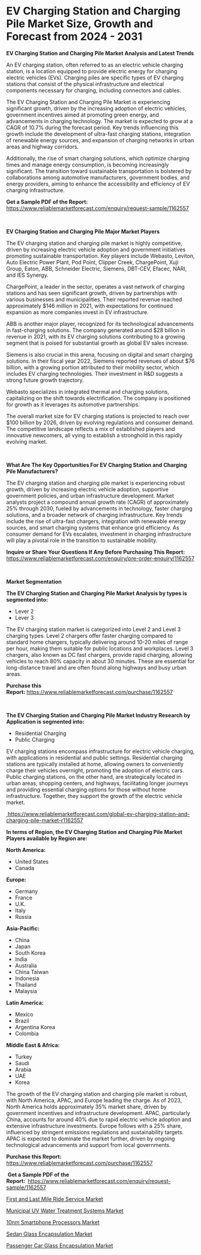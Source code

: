 <p><h1>EV Charging Station and Charging Pile Market Size, Growth and Forecast from 2024 - 2031</h1></p><p><strong>EV Charging Station and Charging Pile Market Analysis and Latest Trends</strong></p>
<p><p>An EV charging station, often referred to as an electric vehicle charging station, is a location equipped to provide electric energy for charging electric vehicles (EVs). Charging piles are specific types of EV charging stations that consist of the physical infrastructure and electrical components necessary for charging, including connectors and cables.</p><p>The EV Charging Station and Charging Pile Market is experiencing significant growth, driven by the increasing adoption of electric vehicles, government incentives aimed at promoting green energy, and advancements in charging technology. The market is expected to grow at a CAGR of 10.7% during the forecast period. Key trends influencing this growth include the development of ultra-fast charging stations, integration of renewable energy sources, and expansion of charging networks in urban areas and highway corridors. </p><p>Additionally, the rise of smart charging solutions, which optimize charging times and manage energy consumption, is becoming increasingly significant. The transition toward sustainable transportation is bolstered by collaborations among automotive manufacturers, government bodies, and energy providers, aiming to enhance the accessibility and efficiency of EV charging infrastructure.</p></p>
<p><strong>Get a Sample PDF of the Report:&nbsp;</strong> <a href="https://www.reliablemarketforecast.com/enquiry/request-sample/1162557?utm_campaign=1600&utm_medium=2&utm_source=Github&utm_content=ia&utm_term=12102024&utm_id=ev-charging-station-and-charging-pile">https://www.reliablemarketforecast.com/enquiry/request-sample/1162557</a></p>
<p>&nbsp;</p>
<p><strong>EV Charging Station and Charging Pile Major Market Players</strong></p>
<p><p>The EV charging station and charging pile market is highly competitive, driven by increasing electric vehicle adoption and government initiatives promoting sustainable transportation. Key players include Webasto, Leviton, Auto Electric Power Plant, Pod Point, Clipper Creek, ChargePoint, Xuji Group, Eaton, ABB, Schneider Electric, Siemens, DBT-CEV, Efacec, NARI, and IES Synergy.</p><p>ChargePoint, a leader in the sector, operates a vast network of charging stations and has seen significant growth, driven by partnerships with various businesses and municipalities. Their reported revenue reached approximately $146 million in 2021, with expectations for continued expansion as more companies invest in EV infrastructure.</p><p>ABB is another major player, recognized for its technological advancements in fast-charging solutions. The company generated around $28 billion in revenue in 2021, with its EV charging solutions contributing to a growing segment that is poised for substantial growth as global EV sales increase.</p><p>Siemens is also crucial in this arena, focusing on digital and smart charging solutions. In their fiscal year 2022, Siemens reported revenues of about $76 billion, with a growing portion attributed to their mobility sector, which includes EV charging technologies. Their investment in R&D suggests a strong future growth trajectory.</p><p>Webasto specializes in integrated thermal and charging solutions, capitalizing on the shift towards electrification. The company is positioned for growth as it leverages its automotive partnerships.</p><p>The overall market size for EV charging stations is projected to reach over $100 billion by 2026, driven by evolving regulations and consumer demand. The competitive landscape reflects a mix of established players and innovative newcomers, all vying to establish a stronghold in this rapidly evolving market.</p></p>
<p>&nbsp;</p>
<p><strong>What Are The Key Opportunities For EV Charging Station and Charging Pile Manufacturers?</strong></p>
<p><p>The EV charging station and charging pile market is experiencing robust growth, driven by increasing electric vehicle adoption, supportive government policies, and urban infrastructure development. Market analysts project a compound annual growth rate (CAGR) of approximately 25% through 2030, fueled by advancements in technology, faster charging solutions, and a broader network of charging infrastructure. Key trends include the rise of ultra-fast chargers, integration with renewable energy sources, and smart charging systems that enhance grid efficiency. As consumer demand for EVs escalates, investment in charging infrastructure will play a pivotal role in the transition to sustainable mobility.</p></p>
<p><strong>Inquire or Share Your Questions If Any Before Purchasing This Report:</strong> <a href="https://www.reliablemarketforecast.com/enquiry/pre-order-enquiry/1162557?utm_campaign=1600&utm_medium=2&utm_source=Github&utm_content=ia&utm_term=12102024&utm_id=ev-charging-station-and-charging-pile">https://www.reliablemarketforecast.com/enquiry/pre-order-enquiry/1162557</a></p>
<p>&nbsp;</p>
<p><strong>Market Segmentation</strong></p>
<p><strong>The EV Charging Station and Charging Pile Market Analysis by types is segmented into:</strong></p>
<p><ul><li>Lever 2</li><li>Lever 3</li></ul></p>
<p><p>The EV charging station market is categorized into Level 2 and Level 3 charging types. Level 2 chargers offer faster charging compared to standard home chargers, typically delivering around 10-20 miles of range per hour, making them suitable for public locations and workplaces. Level 3 chargers, also known as DC fast chargers, provide rapid charging, allowing vehicles to reach 80% capacity in about 30 minutes. These are essential for long-distance travel and are often found along highways and busy urban areas.</p></p>
<p><strong>Purchase this Report:&nbsp;</strong><a href="https://www.reliablemarketforecast.com/purchase/1162557?utm_campaign=1600&utm_medium=2&utm_source=Github&utm_content=ia&utm_term=12102024&utm_id=ev-charging-station-and-charging-pile">https://www.reliablemarketforecast.com/purchase/1162557</a></p>
<p>&nbsp;</p>
<p><strong>The EV Charging Station and Charging Pile Market Industry Research by Application is segmented into:</strong></p>
<p><ul><li>Residential Charging</li><li>Public Charging</li></ul></p>
<p><p>EV charging stations encompass infrastructure for electric vehicle charging, with applications in residential and public settings. Residential charging stations are typically installed at home, allowing owners to conveniently charge their vehicles overnight, promoting the adoption of electric cars. Public charging stations, on the other hand, are strategically located in urban areas, shopping centers, and highways, facilitating longer journeys and providing essential charging options for those without home infrastructure. Together, they support the growth of the electric vehicle market.</p></p>
<p><a href="https://www.reliablemarketforecast.com/global-ev-charging-station-and-charging-pile-market-r1162557?utm_campaign=1600&utm_medium=2&utm_source=Github&utm_content=ia&utm_term=12102024&utm_id=ev-charging-station-and-charging-pile">&nbsp;https://www.reliablemarketforecast.com/global-ev-charging-station-and-charging-pile-market-r1162557</a></p>
<p><strong>In terms of Region, the EV Charging Station and Charging Pile Market Players available by Region are:</strong></p>
<p>
    <p> <strong> North America: </strong>
        <ul>
            <li>United States</li>
            <li>Canada</li>
        </ul>
        </p> 
    <p> <strong> Europe: </strong>
        <ul>
            <li>Germany</li>
            <li>France</li>
            <li>U.K.</li>
            <li>Italy</li>
            <li>Russia</li>
        </ul>
        </p> 
    <p> <strong> Asia-Pacific: </strong>
        <ul>
            <li>China</li>
            <li>Japan</li>
            <li>South Korea</li>
            <li>India</li>
            <li>Australia</li>
            <li>China Taiwan</li>
            <li>Indonesia</li>
            <li>Thailand</li>
            <li>Malaysia</li>
        </ul>
        </p> 
    <p> <strong> Latin America: </strong>
        <ul>
            <li>Mexico</li>
            <li>Brazil</li>
            <li>Argentina Korea</li>
            <li>Colombia</li>
        </ul>
        </p> 
    <p> <strong> Middle East & Africa: </strong>
        <ul>
            <li>Turkey</li>
            <li>Saudi</li>
            <li>Arabia</li>
            <li>UAE</li>
            <li>Korea</li>
        </ul>
    </p>
    </p>
<p><p>The growth of the EV charging station and charging pile market is robust, with North America, APAC, and Europe leading the charge. As of 2023, North America holds approximately 35% market share, driven by government incentives and infrastructure development. APAC, particularly China, accounts for around 40% due to rapid electric vehicle adoption and extensive infrastructure investments. Europe follows with a 25% share, influenced by stringent emissions regulations and sustainability targets. APAC is expected to dominate the market further, driven by ongoing technological advancements and support from local governments.</p></p>
<p><strong>Purchase this Report: </strong><a href="https://www.reliablemarketforecast.com/purchase/1162557?utm_campaign=1600&utm_medium=2&utm_source=Github&utm_content=ia&utm_term=12102024&utm_id=ev-charging-station-and-charging-pile">https://www.reliablemarketforecast.com/purchase/1162557</a></p>
<p>&nbsp;<strong>Get a Sample PDF of the Report:&nbsp;&nbsp;</strong><a href="https://www.reliablemarketforecast.com/enquiry/request-sample/1162557?utm_campaign=1600&utm_medium=2&utm_source=Github&utm_content=ia&utm_term=12102024&utm_id=ev-charging-station-and-charging-pile">https://www.reliablemarketforecast.com/enquiry/request-sample/1162557</a></p>
<p><strong></strong></p>
<p><p><a href="https://github.com/burdgexaraeqn/Market-Research-Report-List-1/blob/main/first-and-last-mile-ride-service-market.md?utm_campaign=1600&utm_medium=2&utm_source=Github&utm_content=ia&utm_term=12102024&utm_id=ev-charging-station-and-charging-pile">First and Last Mile Ride Service Market</a></p><p><a href="https://github.com/whitbyuhringenn/Market-Research-Report-List-1/blob/main/municipal-uv-water-treatment-systems-market.md?utm_campaign=1600&utm_medium=2&utm_source=Github&utm_content=ia&utm_term=12102024&utm_id=ev-charging-station-and-charging-pile">Municipal UV Water Treatment Systems Market</a></p><p><a href="https://www.linkedin.com/pulse/10nm-smartphone-processors-market-evolution-future-outlook-dmhre?utm_campaign=1600&utm_medium=2&utm_source=Github&utm_content=ia&utm_term=12102024&utm_id=ev-charging-station-and-charging-pile">10nm Smartphone Processors Market</a></p><p><a href="https://www.linkedin.com/pulse/sedan-glass-encapsulation-market-size-share-trends-analysis-tcd6c?utm_campaign=1600&utm_medium=2&utm_source=Github&utm_content=ia&utm_term=12102024&utm_id=ev-charging-station-and-charging-pile">Sedan Glass Encapsulation Market</a></p><p><a href="https://www.linkedin.com/pulse/passenger-car-glass-encapsulation-sector-surge-12-growth-u6jfc?utm_campaign=1600&utm_medium=2&utm_source=Github&utm_content=ia&utm_term=12102024&utm_id=ev-charging-station-and-charging-pile">Passenger Car Glass Encapsulation Market</a></p></p>